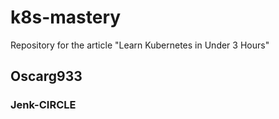 # k8s-mastery
Repository for the article "Learn Kubernetes in Under 3 Hours"
## Oscarg933
### Jenk-CIRCLE
